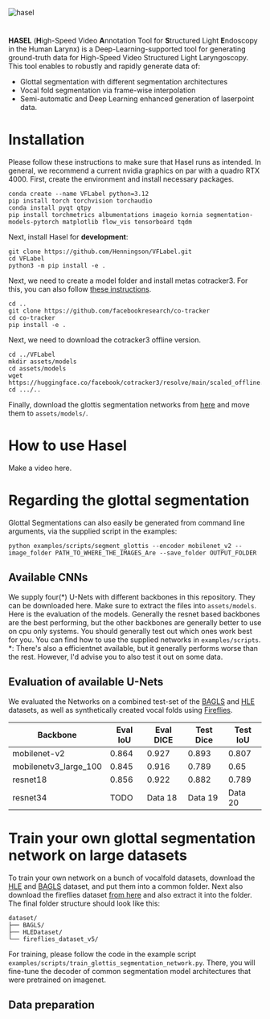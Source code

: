 ![hasel](https://github.com/user-attachments/assets/eac052b4-affd-4f99-9758-9b05f36ca074)
#
**HASEL** (**H**igh-Speed Video **A**nnotation Tool for **S**tructured Light **E**ndoscopy in the Human **L**arynx) is a Deep-Learning-supported tool for generating ground-truth data for High-Speed Video Structured Light Laryngoscopy.
This tool enables to robustly and rapidly generate data of:
* Glottal segmentation with different segmentation architectures
* Vocal fold segmentation via frame-wise interpolation
* Semi-automatic and Deep Learning enhanced generation of laserpoint data.


# Installation
Please follow these instructions to make sure that Hasel runs as intended.
In general, we recommend a current nvidia graphics on par with a quadro RTX 4000.
First, create the environment and install necessary packages.
```
conda create --name VFLabel python=3.12
pip install torch torchvision torchaudio
conda install pyqt qtpy
pip install torchmetrics albumentations imageio kornia segmentation-models-pytorch matplotlib flow_vis tensorboard tqdm
```

Next, install Hasel for **development**:
```
git clone https://github.com/Henningson/VFLabel.git
cd VFLabel
python3 -m pip install -e .
```
  
Next, we need to create a model folder and install metas cotracker3.
For this, you can also follow [these instructions](https://github.com/facebookresearch/co-tracker?tab=readme-ov-file#installation-instructions).
```
cd ..
git clone https://github.com/facebookresearch/co-tracker
cd co-tracker
pip install -e .
```

Next, we need to download the cotracker3 offline version.
```
cd ../VFLabel
mkdir assets/models
cd assets/models
wget https://huggingface.co/facebook/cotracker3/resolve/main/scaled_offline.pth
cd .../..
```

Finally, download the glottis segmentation networks from [here](https://drive.google.com/drive/folders/1U525TcxZ1nhIp5yNJiyW-avK6qZG4rVV?usp=sharing) and move them to ```assets/models/```.

# How to use Hasel
Make a video here.



# Regarding the  glottal segmentation
Glottal Segmentations can also easily be generated from command line arguments, via the supplied script in the examples:
```
python examples/scripts/segment_glottis --encoder mobilenet_v2 --image_folder PATH_TO_WHERE_THE_IMAGES_Are --save_folder OUTPUT_FOLDER
```

##  Available CNNs
We supply four(*) U-Nets with different backbones in this repository.
They can be downloaded here. Make sure to extract the files into ```assets/models```.
Here is the evaluation of the models.
Generally the resnet based backbones are the best performing, but the other backbones are generally better to use on cpu only systems.
You should generally test out which ones work best for you.
You can find how to use the supplied networks in ```examples/scripts```.
*: There's also a efficientnet available, but it generally performs worse than the rest. However, I'd advise you to also test it out on some data.


## Evaluation of available U-Nets
We evaluated the Networks on a combined test-set of the [BAGLS](https://www.bagls.org/) and [HLE](https://github.com/Henningson/HLEDataset) datasets, as well as synthetically created vocal folds using [Fireflies](https://github.com/Henningson/Fireflies).

| Backbone | Eval IoU | Eval DICE | Test Dice | Test IoU |
|----------|----------|----------|----------|----------|
| mobilenet-v2             | 0.864   | 0.927   | 0.893  | 0.807   |
| mobilenetv3_large_100    | 0.845   | 0.916  | 0.789  | 0.65  |
| resnet18                 | 0.856 | 0.922  | 0.882  | 0.789  |
| resnet34                 | TODO  | Data 18  | Data 19  | Data 20  |




# Train your own glottal segmentation network on large datasets
To train your own network on a bunch of vocalfold datasets, download the [HLE](https://github.com/Henningson/HLEDataset) and [BAGLS](https://www.bagls.org/) dataset, and put them into a common folder.
Next also download the fireflies dataset [from here](google.com) and also extract it into the folder.
The final folder structure should look like this:
```
dataset/
├── BAGLS/
├── HLEDataset/
└── fireflies_dataset_v5/
```
For training, please follow the code in the example script ```examples/scripts/train_glottis_segmentation_network.py```.
There, you will fine-tune the decoder of common segmentation model architectures that were pretrained on imagenet.


## Data preparation
